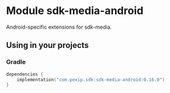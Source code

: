 # Module sdk-media-android

Android-specific extensions for sdk-media.

## Using in your projects

### Gradle

```kotlin
dependencies {
    implementation("com.pexip.sdk:sdk-media-android:0.16.0")
}
```
